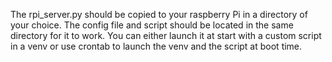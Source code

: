 The rpi_server.py should be copied to your raspberry Pi in a directory of your choice. 
The config file and script should be located in the same directory for it to work.
You can either launch it at start with a custom script in a venv or use crontab to launch the venv and the script at boot time.

